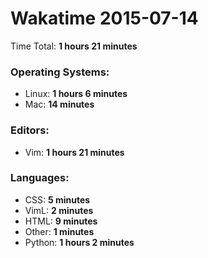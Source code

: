 # Wakatime 2015-07-14

Time Total: **1 hours 21 minutes**

### Operating Systems:
- Linux: **1 hours 6 minutes** 
- Mac: **14 minutes** 

### Editors:
- Vim: **1 hours 21 minutes** 

### Languages:
- CSS: **5 minutes** 
- VimL: **2 minutes** 
- HTML: **9 minutes** 
- Other: **1 minutes** 
- Python: **1 hours 2 minutes** 

